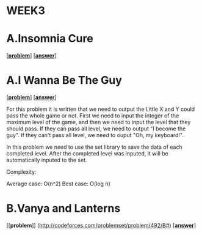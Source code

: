 # WEEK3

# A.Insomnia Cure
[[**problem**]](http://codeforces.com/contest/148/problem/A) [[**answer**]](http://codeforces.com/contest/148/submission/43018784)


# A.I Wanna Be The Guy
[[**problem**]](http://codeforces.com/contest/469/problem/A) [[**answer**]](http://codeforces.com/contest/469/submission/43018126)

For this problem it is written that we need to output the Little X and Y could pass  the whole game or not. First we need to input 
the integer of the maximum level of the game, and then we need to input the level that they should pass. If they can pass all level,
we need to output "I become the guy". If they can't pass all level, we need to ouput "Oh, my keyboard!".

In this problem we need to use the set library to save the data of each completed level. After the completed level was inputed, it
will be automatically inputed to the set.

Complexity:

Average case: O(n^2)
Best case: O(log n)

# B.Vanya and Lanterns
[[**problem**]] (http://codeforces.com/problemset/problem/492/B#) [[**answer**]](http://codeforces.com/problemset/submission/492/43040273)

